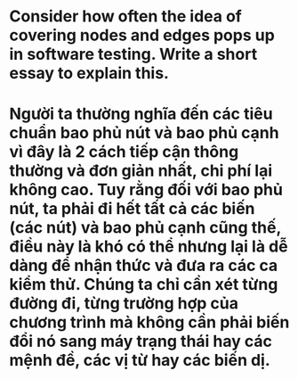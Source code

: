 # Consider how often the idea of covering nodes and edges pops up in software testing. Write a short essay to explain this.

# Người ta thường nghĩa đến các tiêu chuẩn bao phủ nút và bao phủ cạnh vì đây là 2 cách tiếp cận thông thường và đơn giản nhất, chi phí lại không cao. Tuy rằng đối với bao phủ nút, ta phải đi hết tất cả các biến (các nút) và bao phủ cạnh cũng thế, điều này là khó có thể nhưng lại là dễ dàng để nhận thức và đưa ra các ca kiểm thử. Chúng ta chỉ cần xét từng đường đi, từng trường hợp của chương trình mà không cần phải biến đổi nó sang máy trạng thái hay các mệnh đề, các vị từ hay các biến dị.